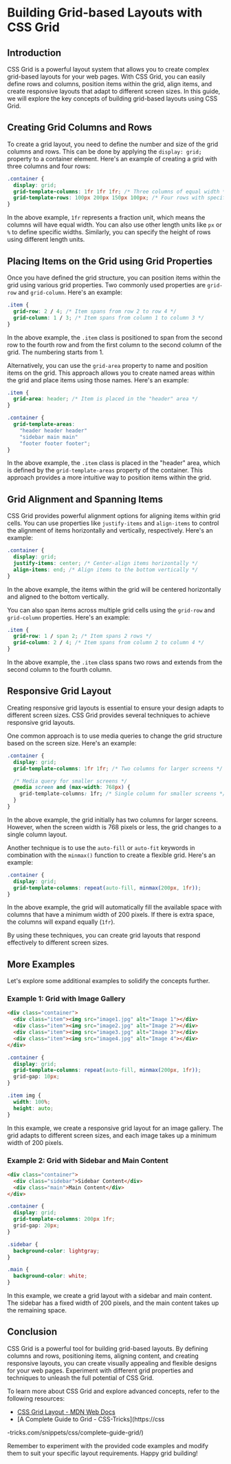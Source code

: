 # Building Grid-based Layouts with CSS Grid

## Introduction

CSS Grid is a powerful layout system that allows you to create complex grid-based layouts for your web pages. With CSS Grid, you can easily define rows and columns, position items within the grid, align items, and create responsive layouts that adapt to different screen sizes. In this guide, we will explore the key concepts of building grid-based layouts using CSS Grid.

## Creating Grid Columns and Rows

To create a grid layout, you need to define the number and size of the grid columns and rows. This can be done by applying the `display: grid;` property to a container element. Here's an example of creating a grid with three columns and four rows:

```css
.container {
  display: grid;
  grid-template-columns: 1fr 1fr 1fr; /* Three columns of equal width */
  grid-template-rows: 100px 200px 150px 100px; /* Four rows with specific heights */
}
```

In the above example, `1fr` represents a fraction unit, which means the columns will have equal width. You can also use other length units like `px` or `%` to define specific widths. Similarly, you can specify the height of rows using different length units.

## Placing Items on the Grid using Grid Properties

Once you have defined the grid structure, you can position items within the grid using various grid properties. Two commonly used properties are `grid-row` and `grid-column`. Here's an example:

```css
.item {
  grid-row: 2 / 4; /* Item spans from row 2 to row 4 */
  grid-column: 1 / 3; /* Item spans from column 1 to column 3 */
}
```

In the above example, the `.item` class is positioned to span from the second row to the fourth row and from the first column to the second column of the grid. The numbering starts from 1.

Alternatively, you can use the `grid-area` property to name and position items on the grid. This approach allows you to create named areas within the grid and place items using those names. Here's an example:

```css
.item {
  grid-area: header; /* Item is placed in the "header" area */
}

.container {
  grid-template-areas:
    "header header header"
    "sidebar main main"
    "footer footer footer";
}
```

In the above example, the `.item` class is placed in the "header" area, which is defined by the `grid-template-areas` property of the container. This approach provides a more intuitive way to position items within the grid.

## Grid Alignment and Spanning Items

CSS Grid provides powerful alignment options for aligning items within grid cells. You can use properties like `justify-items` and `align-items` to control the alignment of items horizontally and vertically, respectively. Here's an example:

```css
.container {
  display: grid;
  justify-items: center; /* Center-align items horizontally */
  align-items: end; /* Align items to the bottom vertically */
}
```

In the above example, the items within the grid will be centered horizontally and aligned to the bottom vertically.

You can also span items across multiple grid cells using the `grid-row` and `grid-column` properties. Here's an example:

```css
.item {
  grid-row: 1 / span 2; /* Item spans 2 rows */
  grid-column: 2 / 4; /* Item spans from column 2 to column 4 */
}
```

In the above example, the `.item` class spans two rows and extends from the second column to the fourth column.

## Responsive Grid Layout

Creating responsive grid layouts is essential to ensure your design adapts to different screen sizes. CSS Grid provides several techniques to achieve responsive grid layouts.

One common approach is to use media queries to change the grid structure based on the screen size. Here's an example:

```css
.container {
  display: grid;
  grid-template-columns: 1fr 1fr; /* Two columns for larger screens */

  /* Media query for smaller screens */
  @media screen and (max-width: 768px) {
    grid-template-columns: 1fr; /* Single column for smaller screens */
  }
}
```

In the above example, the grid initially has two columns for larger screens. However, when the screen width is 768 pixels or less, the grid changes to a single column layout.

Another technique is to use the `auto-fill` or `auto-fit` keywords in combination with the `minmax()` function to create a flexible grid. Here's an example:

```css
.container {
  display: grid;
  grid-template-columns: repeat(auto-fill, minmax(200px, 1fr));
}
```

In the above example, the grid will automatically fill the available space with columns that have a minimum width of 200 pixels. If there is extra space, the columns will expand equally (`1fr`).

By using these techniques, you can create grid layouts that respond effectively to different screen sizes.

## More Examples

Let's explore some additional examples to solidify the concepts further.

### Example 1: Grid with Image Gallery

```html
<div class="container">
  <div class="item"><img src="image1.jpg" alt="Image 1"></div>
  <div class="item"><img src="image2.jpg" alt="Image 2"></div>
  <div class="item"><img src="image3.jpg" alt="Image 3"></div>
  <div class="item"><img src="image4.jpg" alt="Image 4"></div>
</div>
```

```css
.container {
  display: grid;
  grid-template-columns: repeat(auto-fill, minmax(200px, 1fr));
  grid-gap: 10px;
}

.item img {
  width: 100%;
  height: auto;
}
```

In this example, we create a responsive grid layout for an image gallery. The grid adapts to different screen sizes, and each image takes up a minimum width of 200 pixels.

### Example 2: Grid with Sidebar and Main Content

```html
<div class="container">
  <div class="sidebar">Sidebar Content</div>
  <div class="main">Main Content</div>
</div>
```

```css
.container {
  display: grid;
  grid-template-columns: 200px 1fr;
  grid-gap: 20px;
}

.sidebar {
  background-color: lightgray;
}

.main {
  background-color: white;
}
```

In this example, we create a grid layout with a sidebar and main content. The sidebar has a fixed width of 200 pixels, and the main content takes up the remaining space.

## Conclusion

CSS Grid is a powerful tool for building grid-based layouts. By defining columns and rows, positioning items, aligning content, and creating responsive layouts, you can create visually appealing and flexible designs for your web pages. Experiment with different grid properties and techniques to unleash the full potential of CSS Grid.

To learn more about CSS Grid and explore advanced concepts, refer to the following resources:

- [CSS Grid Layout - MDN Web Docs](https://developer.mozilla.org/en-US/docs/Web/CSS/CSS_Grid_Layout)
- [A Complete Guide to Grid - CSS-Tricks](https://css

-tricks.com/snippets/css/complete-guide-grid/)

Remember to experiment with the provided code examples and modify them to suit your specific layout requirements. Happy grid building!